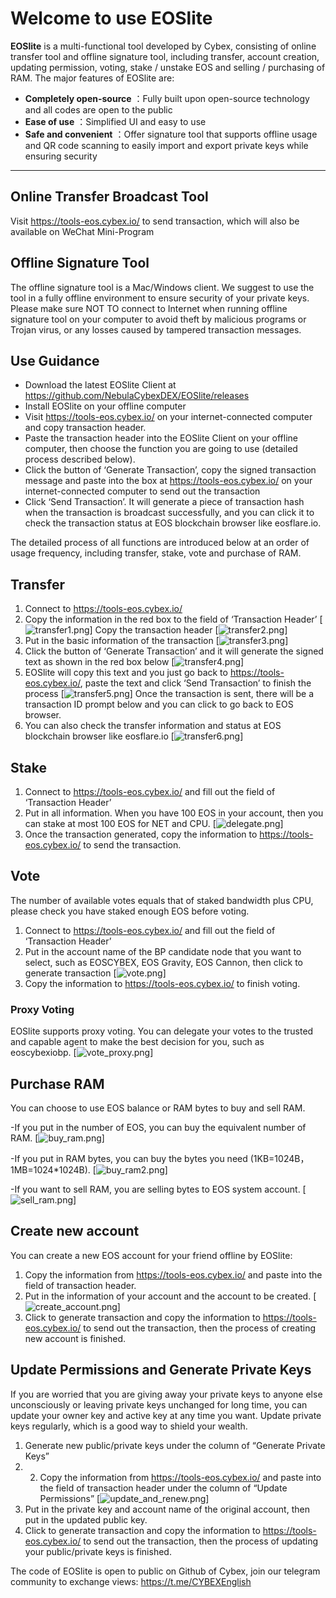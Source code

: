 
# Welcome to use EOSlite

**EOSlite** is a multi-functional tool developed by Cybex, consisting of online transfer tool and offline signature tool, including transfer, account creation, updating permission, voting, stake / unstake EOS and selling / purchasing of RAM. The major features of EOSlite are:
 
- **Completely open-source** ：Fully built upon open-source technology and all codes are open to the public 
- **Ease of use** ：Simplified UI and easy to use
- **Safe and convenient** ：Offer signature tool that supports offline usage and QR code scanning to easily import and export private keys while ensuring security 

-------------------

## Online Transfer Broadcast Tool

Visit https://tools-eos.cybex.io/ to send transaction, which will also be available on WeChat Mini-Program


## Offline Signature Tool

The offline signature tool is a Mac/Windows client. We suggest to use the tool in a fully offline environment to ensure security of your private keys. Please make sure NOT TO connect to Internet when running offline signature tool on your computer to avoid theft by malicious programs or Trojan virus, or any losses caused by tampered transaction messages. 

## Use Guidance
- Download the latest EOSlite Client at  https://github.com/NebulaCybexDEX/EOSlite/releases
- Install EOSlite on your offline computer
- Visit https://tools-eos.cybex.io/ on your internet-connected computer and copy transaction header. 
- Paste the transaction header into the EOSlite Client on your offline computer, then choose the function you are going to use (detailed process described below).
- Click the button of ‘Generate Transaction’, copy the signed transaction message and paste into the box at https://tools-eos.cybex.io/ on your internet-connected computer to send out the transaction
- Click ‘Send Transaction’. It will generate a piece of transaction hash when the transaction is broadcast successfully, and you can click it to check the transaction status at EOS blockchain browser like eosflare.io.

The detailed process of all functions are introduced below at an order of usage frequency, including transfer, stake, vote and purchase of RAM.

## Transfer

1. Connect to https://tools-eos.cybex.io/
2. Copy the information in the red box to the field of ‘Transaction Header’
   [![transfer1.png](https://s33.postimg.cc/5j67bkmfz/transfer1.png)]
   Copy the transaction header
   [![transfer2.png](https://s33.postimg.cc/up75iqntr/transfer2.png)]
1. Put in the basic information of the transaction
[![transfer3.png](https://s8.postimg.cc/mjfgko9hx/transfer3.png)]
1. Click the button of ‘Generate Transaction’ and it will generate the signed text as shown in the red box below
[![transfer4.png](https://s8.postimg.cc/ruud5eqfp/transfer4.png)]
1. EOSlite will copy this text and you just go back to https://tools-eos.cybex.io/, paste the text and click ‘Send Transaction’ to finish the process
[![transfer5.png](https://s8.postimg.cc/kev3jpi6t/transfer5.png)]
Once the transaction is sent, there will be a transaction ID prompt below and you can click to go back to EOS browser.
1. You can also check the transfer information and status at EOS blockchain browser like eosflare.io
[![transfer6.png](https://s8.postimg.cc/bwlnfdr3p/transfer6.png)]

## Stake 

1. Connect to https://tools-eos.cybex.io/ and fill out the field of ‘Transaction Header’
1.	Put in all information. When you have 100 EOS in your account, then you can stake at most 100 EOS for NET and CPU.
[![delegate.png](https://s8.postimg.cc/8pr3vv1jp/delegate.png)]
1. Once the transaction generated, copy the information to https://tools-eos.cybex.io/ to send the transaction.

## Vote

The number of available votes equals that of staked bandwidth plus CPU, please check you have staked enough EOS before voting.
1. Connect to https://tools-eos.cybex.io/ and fill out the field of ‘Transaction Header’
2. Put in the account name of the BP candidate node that you want to select, such as EOSCYBEX, EOS Gravity, EOS Cannon, then click to generate transaction
[![vote.png](https://s8.postimg.cc/68fcorx4l/vote.png)]
1. Copy the information to https://tools-eos.cybex.io/ to finish voting.

### Proxy Voting 
EOSlite supports proxy voting. You can delegate your votes to the trusted and capable agent to make the best decision for you, such as eoscybexiobp.
[![vote_proxy.png](https://s8.postimg.cc/g70bavw5x/vote_proxy.png)]

## Purchase RAM
You can choose to use EOS balance or RAM bytes to buy and sell RAM.

-If you put in the number of EOS, you can buy the equivalent number of RAM.
[![buy_ram.png](https://s8.postimg.cc/5k6i5qiyd/buy_ram.png)]

-If you put in RAM bytes, you can buy the bytes you need (1KB=1024B，1MB=1024*1024B).
[![buy_ram2.png](https://s8.postimg.cc/5k6i5t3jp/buy_ram2.png)]

-If you want to sell RAM, you are selling bytes to EOS system account. 
[![sell_ram.png](https://s8.postimg.cc/hyta66ks5/sell_ram.png)]

## Create new account

You can create a new EOS account for your friend offline by EOSlite:
1. Copy the information from https://tools-eos.cybex.io/ and paste into the field of transaction header.
1. Put in the information of your account and the account to be created.
[![create_account.png](https://s8.postimg.cc/g8a94dav9/create_account.png)]
1. Click to generate transaction and copy the information to https://tools-eos.cybex.io/ to send out the transaction, then the process of creating new account is finished.

## Update Permissions and Generate Private Keys

If you are worried that you are giving away your private keys to anyone else unconsciously or leaving private keys unchanged for long time, you can update your owner key and active key at any time you want. Update private keys regularly, which is a good way to shield your wealth. 
1. Generate new public/private keys under the column of “Generate Private Keys”
1. 2.	Copy the information from https://tools-eos.cybex.io/ and paste into the field of transaction header under the column of “Update Permissions”
[![update_and_renew.png](https://s8.postimg.cc/egha9k6yt/update_and_renew.png)]
1. Put in the private key and account name of the original account, then put in the updated public key.
1. Click to generate transaction and copy the information to https://tools-eos.cybex.io/ to send out the transaction, then the process of updating your public/private keys is finished.

The code of EOSlite is open to public on Github of Cybex, join our telegram community to exchange views:
https://t.me/CYBEXEnglish



